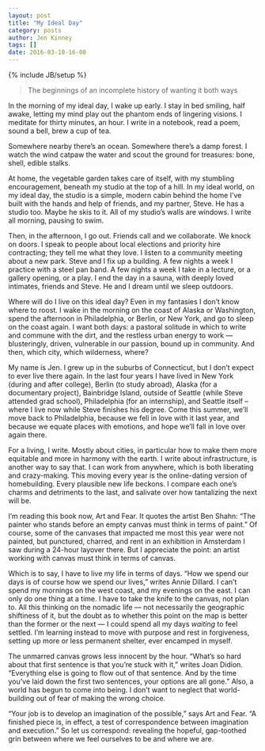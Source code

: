```yaml
---
layout: post
title: "My Ideal Day"
category: posts
author: Jen Kinney
tags: []
date: 2016-03-18-16-08
---
```

{% include JB/setup %}

> The beginnings of an incomplete history of wanting it both ways

In the morning of my ideal day, I wake up early. I stay in bed smiling, half awake, letting my mind play out the phantom ends of lingering visions. I meditate for thirty minutes, an hour. I write in a notebook, read a poem, sound a bell, brew a cup of tea.
 
Somewhere nearby there’s an ocean. Somewhere there’s a damp forest. I watch the wind catpaw the water and scout the ground for treasures: bone, shell, edible stalks.
 
At home, the vegetable garden takes care of itself, with my stumbling encouragement, beneath my studio at the top of a hill. In my ideal world, on my ideal day, the studio is a simple, modern cabin behind the home I’ve built with the hands and help of friends, and my partner, Steve. He has a studio too. Maybe he skis to it. All of my studio’s walls are windows. I write all morning, pausing to swim.
 
Then, in the afternoon, I go out. Friends call and we collaborate. We knock on doors. I speak to people about local elections and priority hire contracting; they tell me what they love. I listen to a community meeting about a new park. Steve and I fix up a building.  A few nights a week I practice with a steel pan band. A few nights a week I take in a lecture, or a gallery opening, or a play. I end the day in a sauna, with deeply loved intimates, friends and Steve. He and I dream until we sleep outdoors.
 
Where will do I live on this ideal day? Even in my fantasies I don’t know where to roost. I wake in the morning on the coast of Alaska or Washington, spend the afternoon in Philadelphia, or Berlin, or New York, and go to sleep on the coast again. I want both days: a pastoral solitude in which to write and commune with the dirt, and the restless urban energy to work — blusteringly, driven, vulnerable in our passion, bound up in community. And then, which city, which wilderness, where?
 
My name is Jen. I grew up in the suburbs of Connecticut, but I don’t expect to ever live there again. In the last four years I have lived in New York (during and after college), Berlin (to study abroad), Alaska (for a documentary project), Bainbridge Island, outside of Seattle (while Steve attended grad school), Philadelphia (for an internship), and Seattle itself – where I live now while Steve finishes his degree. Come this summer, we’ll move back to Philadelphia, because we fell in love with it last year, and because we equate places with emotions, and hope we’ll fall in love over again there.
 
For a living, I write. Mostly about cities, in particular how to make them more equitable and more in harmony with the earth. I write about infrastructure, is another way to say that. I can work from anywhere, which is both liberating and crazy-making. This moving every year is the online-dating version of homebuilding. Every plausible new life beckons. I compare each one’s charms and detriments to the last, and salivate over how tantalizing the next will be.

I’m reading this book now, Art and Fear. It quotes the artist Ben Shahn: “The painter who stands before an empty canvas must think in terms of paint.” Of course, some of the canvases that impacted me most this year were not painted, but punctured, charred, and rent in an exhibition in Amsterdam I saw during a 24-hour layover there. But I appreciate the point: an artist working with canvas must think in terms of canvas.
 
Which is to say, I have to live my life in terms of days.  “How we spend our days is of course how we spend our lives,” writes Annie Dillard. I can’t spend my mornings on the west coast, and my evenings on the east. I can only do one thing at a time. I have to take the knife to the canvas, not plan to. All this thinking on the nomadic life — not necessarily the geographic shiftiness of it, but the doubt as to whether this point on the map is better than the former or the next — I could spend all my days _waiting_ to feel settled. I’m learning instead to move with purpose and rest in forgiveness, setting up more or less permanent shelter, ever encamped in myself.
 
The unmarred canvas grows less innocent by the hour. “What’s so hard about that first sentence is that you’re stuck with it,” writes Joan Didion. “Everything else is going to flow out of that sentence. And by the time you’ve laid down the first two sentences, your options are all gone.” Also, a world has begun to come into being. I don’t want to neglect that world-building out of fear of making the wrong choice.
 
“Your job is to develop an imagination of the possible,” says Art and Fear. “A finished piece is, in effect, a test of correspondence between imagination and execution.” So let us correspond: revealing the hopeful, gap-toothed grin between where we feel ourselves to be and where we are.